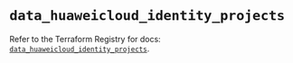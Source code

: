 # `data_huaweicloud_identity_projects`

Refer to the Terraform Registry for docs: [`data_huaweicloud_identity_projects`](https://registry.terraform.io/providers/huaweicloud/huaweicloud/1.71.1/docs/data-sources/identity_projects).
